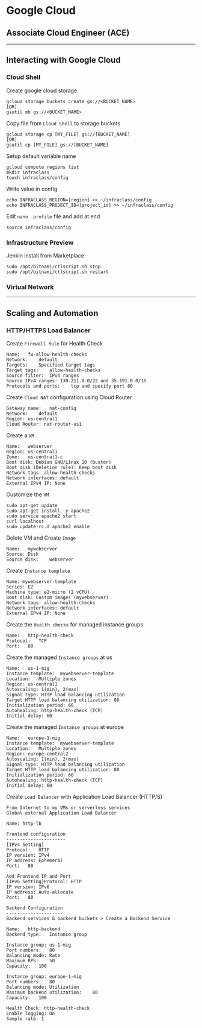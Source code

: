 # Google Cloud
## Associate Cloud Engineer (ACE)
---

## Interacting with Google Cloud

### Cloud Shell

Create google cloud storage
```
gcloud storage buckets create gs://<BUCKET_NAME>
[OR]
gsutil mb gs://<BUCKET_NAME>
```

Copy file from `Cloud Shell` to storage buckets
```
gcloud storage cp [MY_FILE] gs://[BUCKET_NAME]
[OR]
gsutil cp [MY_FILE] gs://[BUCKET_NAME]
```

Setup default variable name
```
gcloud compute regions list
mkdir infraclass
touch infraclass/config
```

Write value in config 
```
echo INFRACLASS_REGION=[region] >> ~/infraclass/config
echo INFRACLASS_PROJECT_ID=[project_id] >> ~/infraclass/config
```

Edit `nano .profile` file and add at end
```
source infraclass/config
```

### Infrastructure Preview

Jenkin install from Marketplace
```
sudo /opt/bitnami/ctlscript.sh stop
sudo /opt/bitnami/ctlscript.sh restart
```

### Virtual Network

---

## Scaling and Automation

### HTTP/HTTPS Load Balancer

Create `Firewall Rule` for Health Check
```
Name:	fw-allow-health-checks
Network:	default
Targets:	Specified target tags
Target tags:	allow-health-checks
Source filter:	IPv4 ranges
Source IPv4 ranges:	130.211.0.0/22 and 35.191.0.0/16
Protocols and ports:	tcp and specify port 80
```

Create `Cloud NAT` configuration using Cloud Router
```
Gateway name:	nat-config
Network:	default
Region:	us-central1
Cloud Router: nat-router-us1
```

Create a `VM`
```
Name:	webserver
Region:	us-central1
Zone:	us-central1-c
Boot disk: Debian GNU/Linux 10 (buster)
Boot disk (Deletion rule): Keep boot disk
Network tags: allow-health-checks
Network interfaces: default
External IPv4 IP: None
```

Customize the `VM`
```
sudo apt-get update
sudo apt-get install -y apache2
sudo service apache2 start
curl localhost
sudo update-rc.d apache2 enable
```

Delete VM and Create `Image`
```
Name:	mywebserver
Source:	Disk
Source disk:	webserver
```

Create `Instance template`
```
Name: mywebserver-template
Series: E2
Machine type: e2-micro (2 vCPU)
Boot disk: Custom images (mywebserver)
Network tags: allow-health-checks
Network interfaces: default
External IPv4 IP: None
```

Create the `Health checks` for managed instance groups
```
Name:	http-health-check
Protocol:	TCP
Port:	80
```

Create the managed `Instance groups` at us
```
Name:	us-1-mig
Instance template:	mywebserver-template
Location:	Multiple zones
Region:	us-central1
Autoscaling: 1(min), 2(max)
Signal type: HTTP load balancing utilization
Target HTTP load balancing utilization: 80
Initialization period: 60
Autohealing: http-health-check (TCP)
Initial delay: 60
```

Create the managed `Instance groups` at europe
```
Name:	europe-1-mig
Instance template:	mywebserver-template
Location:	Multiple zones
Region:	europe-central2
Autoscaling: 1(min), 2(max)
Signal type: HTTP load balancing utilization
Target HTTP load balancing utilization: 80
Initialization period: 60
Autohealing: http-health-check (TCP)
Initial delay: 60
```

Create `Load Balancer` with Application Load Balancer (HTTP/S)
```
From Internet to my VMs or serverless services
Global external Application Load Balancer

Name: http-lb

Frontend configuration
----------------------
[IPv4 Setting]
Protocol:	HTTP
IP version:	IPv4
IP address:	Ephemeral
Port:	80

Add Frontend IP and Port
[IPv6 Setting]Protocol:	HTTP
IP version:	IPv6
IP address:	Auto-allocate
Port:	80

Backend Configuration
---------------------
Backend services & backend buckets > Create a Backend Service

Name:	http-backend
Backend type:	Instance group

Instance group:	us-1-mig
Port numbers:	80
Balancing mode:	Rate
Maximum RPS:	50
Capacity:	100

Instance group:	europe-1-mig
Port numbers:	80
Balancing mode:	Utilization
Maximum backend utilization:	80
Capacity:	100

Health Check: http-health-check
Enable logging: On
Sample rate: 1
```

